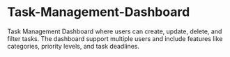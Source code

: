 # Task-Management-Dashboard
Task Management Dashboard where users can create, update, delete, and filter tasks. The dashboard support multiple users and include features like categories, priority levels, and task deadlines.
